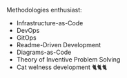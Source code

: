 Methodologies enthusiast:
- Infrastructure-as-Code
- DevOps
- GitOps
- Readme-Driven Development
- Diagrams-as-Code
- Theory of Inventive Problem Solving
- Cat welness development 🐈🐈🐈
